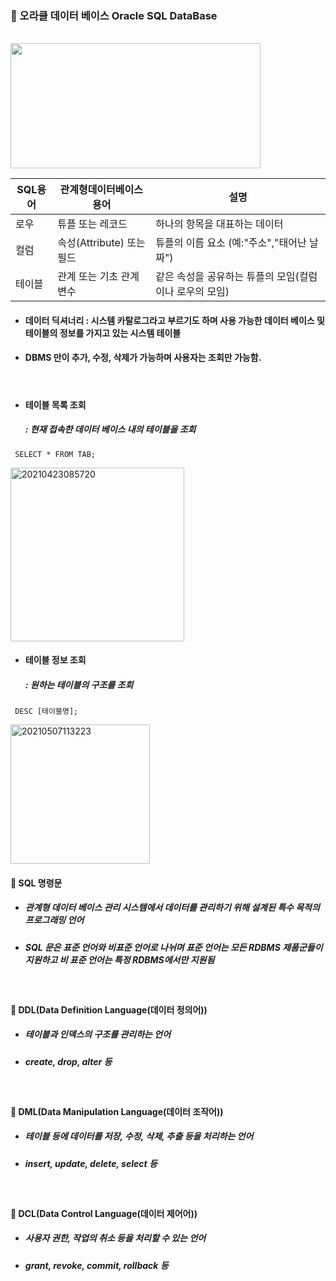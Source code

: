###  :pushpin: 오라클 데이터 베이스 Oracle SQL DataBase

<br>

<img src="https://user-images.githubusercontent.com/74708028/117399494-a9b3db80-af3b-11eb-9271-503cd03616f1.jpg" width="400" height="200">

SQL용어 | 관계형데이터베이스용어 | 설명 
 -- | -- | --
 로우 | 튜플 또는 레코드 | 하나의 항목을 대표하는 데이터
 컬럼 | 속성(Attribute) 또는 필드 | 튜플의 이름 요소 (예:"주소","태어난 날짜")
 테이블 |관계 또는 기초 관계 변수 | 같은 속성을 공유하는 튜플의 모임(컬럼이나 로우의 모임)
* #### 데이터 딕셔너리 : 시스템 카탈로그라고 부르기도 하며 사용 가능한 데이터 베이스 및 테이블의 정보를 가지고 있는 시스템 테이블
* #### DBMS 만이 추가, 수정, 삭제가 가능하며 사용자는 조회만 가능함.

<br>

* #### 테이블 목록 조회 
  #####  : 현재 접속한 데이터 베이스 내의 테이블을 조회
```
 SELECT * FROM TAB;
```
<img width="278" alt="20210423085720" src="https://user-images.githubusercontent.com/74708028/117389835-fab9d480-af27-11eb-81e7-30187f89ee24.png">

<br>

* #### 테이블 정보 조회 
  #####  : 원하는 테이블의 구조를 조회
```
 DESC [테이블명];
```
<img width="223" alt="20210507113223" src="https://user-images.githubusercontent.com/74708028/117389841-fdb4c500-af27-11eb-9df1-bb13345bf66c.png">


<br>

#### :round_pushpin: SQL 명령문
* ##### 관계형 데이터 베이스 관리 시스템에서 데이터를 관리하기 위해 설계된 특수 목적의 프로그래밍 언어
* ##### SQL 문은 표준 언어와 비표준 언어로 나뉘며 표준 언어는 모든 RDBMS 제품군들이 지원하고 비 표준 언어는 특정 RDBMS에서만 지원됨

<br>

#### :triangular_flag_on_post: DDL(Data Definition Language(데이터 정의어))
* ##### 테이블과 인덱스의 구조를 관리하는 언어
* ##### create, drop, alter 등

<br>

#### :triangular_flag_on_post: DML(Data Manipulation Language(데이터 조작어))
* ##### 테이블 등에 데이터를 저장, 수정, 삭제, 추출 등을 처리하는 언어
* ##### insert, update, delete, select 등

<br>

#### :triangular_flag_on_post: DCL(Data Control Language(데이터 제어어))
* ##### 사용자 권한, 작업의 취소 등을 처리할 수 있는 언어 
* ##### grant, revoke, commit, rollback 등
